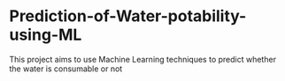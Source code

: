 # Prediction-of-Water-potability-using-ML
This project aims to use Machine Learning techniques to predict whether the water is consumable or not
